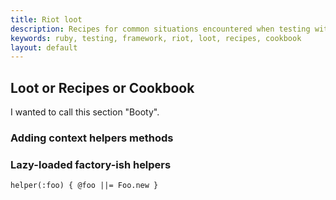 ```yaml
---
title: Riot loot
description: Recipes for common situations encountered when testing with Riot
keywords: ruby, testing, framework, riot, loot, recipes, cookbook
layout: default
---
```


## Loot or Recipes or Cookbook

I wanted to call this section "Booty".

### Adding context helpers methods

### Lazy-loaded factory-ish helpers

    helper(:foo) { @foo ||= Foo.new }
